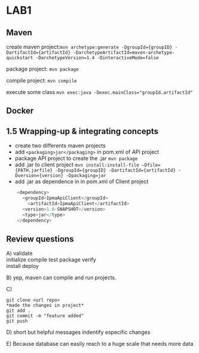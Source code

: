 # LAB1
## Maven
create maven project:```mvn archetype:generate -DgroupId={groupID} -DartifactId={artifactId} -DarchetypeArtifactId=maven-archetype-quickstart -DarchetypeVersion=1.4 -DinteractiveMode=false```


package project:	```mvn package```

compile project:	```mvn compile```

execute some class ```mvn exec:java -Dexec.mainClass="groupId.artifactId"```

## Docker


## 1.5 Wrapping-up & integrating concepts
- create two differents maven projects
- add ``` <packaging>jar</packaging> ``` in pom.xml of API project
- package API project to create the .jar ```mvn package```
- add .jar to client project ```mvn install:install-file –Dfile={PATH.jarfile} -DgroupId={groupID} -DartifactId={artifactId} -Dversion={version} -Dpackaging=jar```
- add .jar as dependence in in pom.xml of Client project
```java
    <dependency>
      <groupId>IpmaApiClient</groupId>
	    <artifactId>IpmaApiClient</artifactId>
      <version>1.0-SNAPSHOT</version>
      <type>jar</type>
    </dependency>
```

## Review questions

A)
validate	
initialize
compile
test
package
verify	
install	
deploy

B) yep, maven can compile and run projects.

C)
```
git clone <url repo>
*made the changes in project*
git add .
git commit -m "feature added"
git push
```
D)
short but helpful messages
indentify especific changes

E) Because database can easily reach to a huge scale that needs more data
